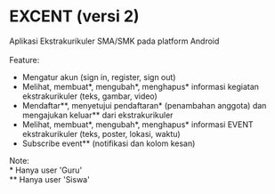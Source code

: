 # EXCENT (versi 2)
Aplikasi Ekstrakurikuler SMA/SMK pada platform Android</br>
</br>
Feature:</br>
* Mengatur akun (sign in, register, sign out)
* Melihat, membuat*, mengubah*, menghapus* informasi kegiatan ekstrakurikuler (teks, gambar, video)
* Mendaftar**, menyetujui pendaftaran* (penambahan anggota) dan mengajukan keluar** dari ekstrakurikuler
* Melihat, membuat*, mengubah*, menghapus* informasi EVENT ekstrakurikuler (teks, poster, lokasi, waktu)
* Subscribe event** (notifikasi dan kolom kesan)


Note: </br>
\* Hanya user 'Guru' </br>
\*\* Hanya user 'Siswa'
